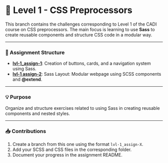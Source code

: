 # 🚀 Level 1 - CSS Preprocessors

This branch contains the challenges corresponding to Level 1 of the CADI course on CSS preprocessors. The main focus is learning to use **Sass** to create reusable components and structure CSS code in a modular way.

---

### 📂 Assignment Structure
- [**lvl-1_assign-1**](https://github.com/OSC4R-445/css-preprocessors-Cadif1/blob/lvl-1_assign-1/README.en.md): Creation of buttons, cards, and a navigation system using Sass.
- [**lvl-1 assign-2**](https://github.com/OSC4R-445/css-preprocessors-Cadif1/blob/lvl-1_assign-2/README.en.md): Sass Layout: Modular webpage using SCSS components and **@extend**.

---

### 💡 Purpose
Organize and structure exercises related to using Sass in creating reusable components and nested styles.

---

### 📥 Contributions
1. Create a branch from this one using the format `lvl-1_assign-X`.
2. Add your SCSS and CSS files in the corresponding folder.
3. Document your progress in the assignment README.
